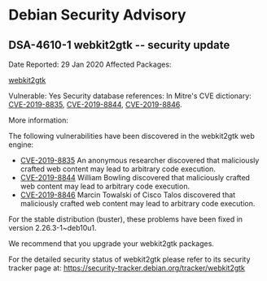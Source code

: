 
Debian Security Advisory
========================


DSA-4610-1 webkit2gtk -- security update
----------------------------------------



Date Reported:
29 Jan 2020
Affected Packages:

[webkit2gtk](https://packages.debian.org/src:webkit2gtk)

Vulnerable:
Yes
Security database references:
In Mitre's CVE dictionary: [CVE-2019-8835](https://security-tracker.debian.org/tracker/CVE-2019-8835), [CVE-2019-8844](https://security-tracker.debian.org/tracker/CVE-2019-8844), [CVE-2019-8846](https://security-tracker.debian.org/tracker/CVE-2019-8846).  

More information:

The following vulnerabilities have been discovered in the webkit2gtk
web engine:


* [CVE-2019-8835](https://security-tracker.debian.org/tracker/CVE-2019-8835)
An anonymous researcher discovered that maliciously crafted web
 content may lead to arbitrary code execution.
* [CVE-2019-8844](https://security-tracker.debian.org/tracker/CVE-2019-8844)
William Bowling discovered that maliciously crafted web content
 may lead to arbitrary code execution.
* [CVE-2019-8846](https://security-tracker.debian.org/tracker/CVE-2019-8846)
Marcin Towalski of Cisco Talos discovered that maliciously crafted
 web content may lead to arbitrary code execution.


For the stable distribution (buster), these problems have been fixed in
version 2.26.3-1~deb10u1.


We recommend that you upgrade your webkit2gtk packages.


For the detailed security status of webkit2gtk please refer to
its security tracker page at:
<https://security-tracker.debian.org/tracker/webkit2gtk>





